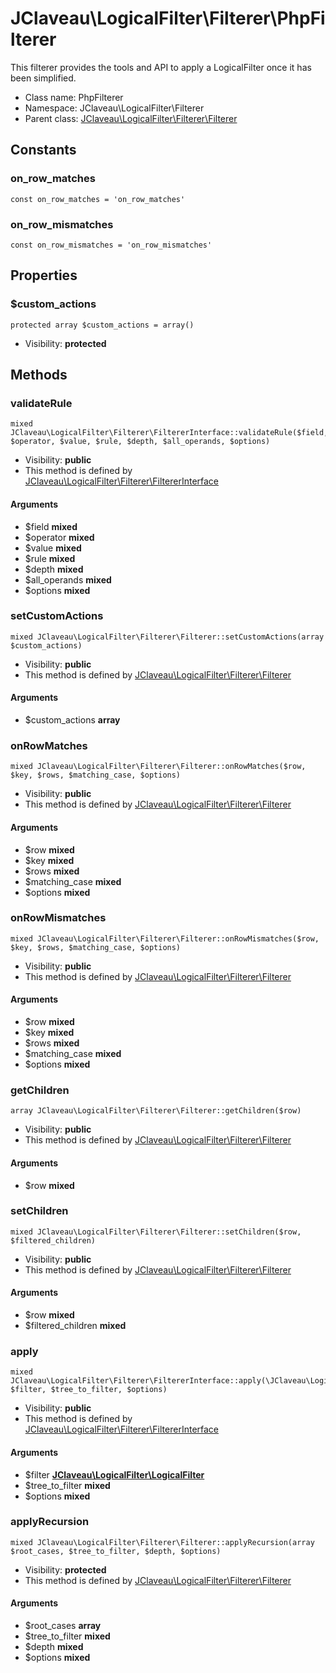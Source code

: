 JClaveau\LogicalFilter\Filterer\PhpFilterer
===============

This filterer provides the tools and API to apply a LogicalFilter once it has
been simplified.




* Class name: PhpFilterer
* Namespace: JClaveau\LogicalFilter\Filterer
* Parent class: [JClaveau\LogicalFilter\Filterer\Filterer](JClaveau-LogicalFilter-Filterer-Filterer.md)



Constants
----------


### on_row_matches

    const on_row_matches = 'on_row_matches'





### on_row_mismatches

    const on_row_mismatches = 'on_row_mismatches'





Properties
----------


### $custom_actions

    protected array $custom_actions = array()





* Visibility: **protected**


Methods
-------


### validateRule

    mixed JClaveau\LogicalFilter\Filterer\FiltererInterface::validateRule($field, $operator, $value, $rule, $depth, $all_operands, $options)





* Visibility: **public**
* This method is defined by [JClaveau\LogicalFilter\Filterer\FiltererInterface](JClaveau-LogicalFilter-Filterer-FiltererInterface.md)


#### Arguments
* $field **mixed**
* $operator **mixed**
* $value **mixed**
* $rule **mixed**
* $depth **mixed**
* $all_operands **mixed**
* $options **mixed**



### setCustomActions

    mixed JClaveau\LogicalFilter\Filterer\Filterer::setCustomActions(array $custom_actions)





* Visibility: **public**
* This method is defined by [JClaveau\LogicalFilter\Filterer\Filterer](JClaveau-LogicalFilter-Filterer-Filterer.md)


#### Arguments
* $custom_actions **array**



### onRowMatches

    mixed JClaveau\LogicalFilter\Filterer\Filterer::onRowMatches($row, $key, $rows, $matching_case, $options)





* Visibility: **public**
* This method is defined by [JClaveau\LogicalFilter\Filterer\Filterer](JClaveau-LogicalFilter-Filterer-Filterer.md)


#### Arguments
* $row **mixed**
* $key **mixed**
* $rows **mixed**
* $matching_case **mixed**
* $options **mixed**



### onRowMismatches

    mixed JClaveau\LogicalFilter\Filterer\Filterer::onRowMismatches($row, $key, $rows, $matching_case, $options)





* Visibility: **public**
* This method is defined by [JClaveau\LogicalFilter\Filterer\Filterer](JClaveau-LogicalFilter-Filterer-Filterer.md)


#### Arguments
* $row **mixed**
* $key **mixed**
* $rows **mixed**
* $matching_case **mixed**
* $options **mixed**



### getChildren

    array JClaveau\LogicalFilter\Filterer\Filterer::getChildren($row)





* Visibility: **public**
* This method is defined by [JClaveau\LogicalFilter\Filterer\Filterer](JClaveau-LogicalFilter-Filterer-Filterer.md)


#### Arguments
* $row **mixed**



### setChildren

    mixed JClaveau\LogicalFilter\Filterer\Filterer::setChildren($row, $filtered_children)





* Visibility: **public**
* This method is defined by [JClaveau\LogicalFilter\Filterer\Filterer](JClaveau-LogicalFilter-Filterer-Filterer.md)


#### Arguments
* $row **mixed**
* $filtered_children **mixed**



### apply

    mixed JClaveau\LogicalFilter\Filterer\FiltererInterface::apply(\JClaveau\LogicalFilter\LogicalFilter $filter, $tree_to_filter, $options)





* Visibility: **public**
* This method is defined by [JClaveau\LogicalFilter\Filterer\FiltererInterface](JClaveau-LogicalFilter-Filterer-FiltererInterface.md)


#### Arguments
* $filter **[JClaveau\LogicalFilter\LogicalFilter](JClaveau-LogicalFilter-LogicalFilter.md)**
* $tree_to_filter **mixed**
* $options **mixed**



### applyRecursion

    mixed JClaveau\LogicalFilter\Filterer\Filterer::applyRecursion(array $root_cases, $tree_to_filter, $depth, $options)





* Visibility: **protected**
* This method is defined by [JClaveau\LogicalFilter\Filterer\Filterer](JClaveau-LogicalFilter-Filterer-Filterer.md)


#### Arguments
* $root_cases **array**
* $tree_to_filter **mixed**
* $depth **mixed**
* $options **mixed**


